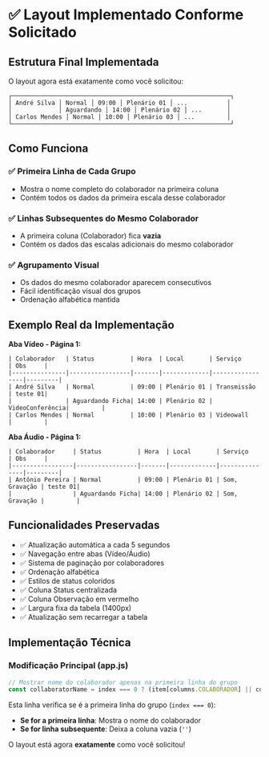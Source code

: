 # ✅ Layout Implementado Conforme Solicitado

## Estrutura Final Implementada

O layout agora está exatamente como você solicitou:

```
┌─────────────────────────────────────────────────────────────┐
│ André Silva │ Normal │ 09:00 │ Plenário 01 │ ...           │
│             │ Aguardando │ 14:00 │ Plenário 02 │ ...       │
│ Carlos Mendes │ Normal │ 10:00 │ Plenário 03 │ ...         │
└─────────────────────────────────────────────────────────────┘
```

## Como Funciona

### ✅ **Primeira Linha de Cada Grupo**
- Mostra o nome completo do colaborador na primeira coluna
- Contém todos os dados da primeira escala desse colaborador

### ✅ **Linhas Subsequentes do Mesmo Colaborador**
- A primeira coluna (Colaborador) fica **vazia**
- Contém os dados das escalas adicionais do mesmo colaborador

### ✅ **Agrupamento Visual**
- Os dados do mesmo colaborador aparecem consecutivos
- Fácil identificação visual dos grupos
- Ordenação alfabética mantida

## Exemplo Real da Implementação

**Aba Vídeo - Página 1:**
```
| Colaborador   | Status          | Hora  | Local       | Serviço         | Obs     |
|---------------|-----------------|-------|-------------|-----------------|---------|
| André Silva   | Normal          | 09:00 | Plenário 01 | Transmissão     | teste 01|
|               | Aguardando Ficha| 14:00 | Plenário 02 | VideoConferência|         |
| Carlos Mendes | Normal          | 10:00 | Plenário 03 | Videowall       |         |
```

**Aba Áudio - Página 1:**
```
| Colaborador     | Status          | Hora  | Local       | Serviço       | Obs     |
|-----------------|-----------------|-------|-------------|---------------|---------|
| Antônio Pereira | Normal          | 09:00 | Plenário 01 | Som, Gravação | teste 01|
|                 | Aguardando Ficha| 14:00 | Plenário 02 | Som, Gravação |         |
```

## Funcionalidades Preservadas

- ✅ Atualização automática a cada 5 segundos
- ✅ Navegação entre abas (Vídeo/Áudio)
- ✅ Sistema de paginação por colaboradores
- ✅ Ordenação alfabética
- ✅ Estilos de status coloridos
- ✅ Coluna Status centralizada
- ✅ Coluna Observação em vermelho
- ✅ Largura fixa da tabela (1400px)
- ✅ Atualização sem recarregar a tabela

## Implementação Técnica

### Modificação Principal (app.js)
```javascript
// Mostrar nome do colaborador apenas na primeira linha do grupo
const collaboratorName = index === 0 ? (item[columns.COLABORADOR] || collaborator) : '';
```

Esta linha verifica se é a primeira linha do grupo (`index === 0`):
- **Se for a primeira linha**: Mostra o nome do colaborador
- **Se for linha subsequente**: Deixa a coluna vazia (`''`)

O layout está agora **exatamente** como você solicitou!

